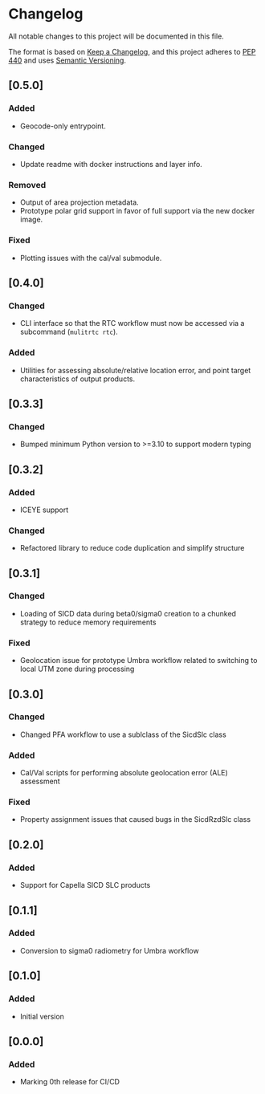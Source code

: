 # Changelog

All notable changes to this project will be documented in this file.

The format is based on [Keep a Changelog](https://keepachangelog.com/en/1.0.0/),
and this project adheres to [PEP 440](https://www.python.org/dev/peps/pep-0440/)
and uses [Semantic Versioning](https://semver.org/spec/v2.0.0.html).

## [0.5.0]

### Added
* Geocode-only entrypoint.

### Changed
* Update readme with docker instructions and layer info.

### Removed
* Output of area projection metadata.
* Prototype polar grid support in favor of full support via the new docker image.

### Fixed
* Plotting issues with the cal/val submodule.

## [0.4.0]

### Changed
* CLI interface so that the RTC workflow must now be accessed via a subcommand (`mulitrtc rtc`).

### Added
* Utilities for assessing absolute/relative location error, and point target characteristics of output products.

## [0.3.3]

### Changed
* Bumped minimum Python version to >=3.10 to support modern typing

## [0.3.2]

### Added
* ICEYE support

### Changed
* Refactored library to reduce code duplication and simplify structure

## [0.3.1]

### Changed
* Loading of SICD data during beta0/sigma0 creation to a chunked strategy to reduce memory requirements

### Fixed
* Geolocation issue for prototype Umbra workflow related to switching to local UTM zone during processing

## [0.3.0]

### Changed
* Changed PFA workflow to use a sublclass of the SicdSlc class

### Added
* Cal/Val scripts for performing absolute geolocation error (ALE) assessment

### Fixed
* Property assignment issues that caused bugs in the SicdRzdSlc class

## [0.2.0]

### Added
* Support for Capella SICD SLC products

## [0.1.1]

### Added
* Conversion to sigma0 radiometry for Umbra workflow

## [0.1.0]

### Added
* Initial version

## [0.0.0]

### Added
* Marking 0th release for CI/CD
